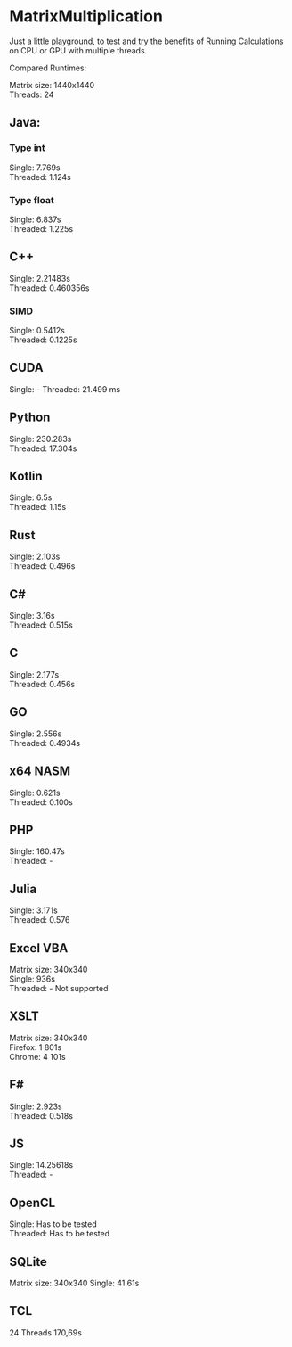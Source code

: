 # MatrixMultiplication
Just a little playground, to test and try the benefits of Running Calculations on CPU or GPU with multiple threads.

Compared Runtimes:

Matrix size: 1440x1440 <br>
Threads: 24

## Java:
### Type int
Single: 7.769s <br>
Threaded: 1.124s

### Type float
Single: 6.837s <br>
Threaded: 1.225s

## C++
Single:  2.21483s <br>
Threaded: 0.460356s

### SIMD
Single:  0.5412s <br>
Threaded: 0.1225s

## CUDA
Single: -
Threaded: 21.499 ms

## Python
Single: 230.283s <br>
Threaded: 17.304s

## Kotlin
Single: 6.5s <br>
Threaded: 1.15s

## Rust
Single: 2.103s <br>
Threaded: 0.496s

## C#
Single: 3.16s <br>
Threaded: 0.515s

## C
Single: 2.177s <br>
Threaded: 0.456s

## GO
Single: 2.556s <br>
Threaded: 0.4934s

## x64 NASM
Single: 0.621s <br>
Threaded: 0.100s

## PHP
Single: 160.47s <br>
Threaded: -


## Julia 
Single: 3.171s <br>
Threaded: 0.576

## Excel VBA
Matrix size: 340x340 <br>
Single: 936s <br>
Threaded: - Not supported

## XSLT
Matrix size: 340x340 <br>
Firefox: 1 801s <br>
Chrome: 4 101s

## F#
Single: 2.923s <br>
Threaded: 0.518s

## JS
Single: 14.25618s <br>
Threaded: -

## OpenCL
Single: Has to be tested <br>
Threaded: Has to be tested

## SQLite
Matrix size: 340x340
Single: 41.61s

## TCL
24 Threads
170,69s
